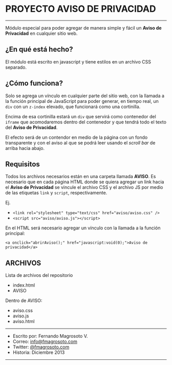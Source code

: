 # PROYECTO AVISO DE PRIVACIDAD

***

Módulo especial para poder agregar de manera
simple y fácil un **Aviso de Privacidad** en
cualquier sitio web.

## ¿En qué está hecho?

El módulo está escrito en javascript y tiene
estilos en un archivo CSS separado.

## ¿Cómo funciona?

Solo se agrega un vínculo en cualquier parte
del sitio web, con la llamada a la función
principal de JavaScript para poder generar,
en tiempo real, un `div` con un `z-index` 
elevado, que funcionará como una cortinilla.

Encima de esa cortinilla estará un `div` que
servirá como contenedor del `iframe` que
acomodaremos dentro del contenedor y que
tendrá todo el texto del **Aviso de Privacidad**.

El efecto será de un contendor en medio de la página
con un fondo transparente y con el aviso al que se podrá
leer usando el *scroll bar* de arriba hacia abajo.

## Requisitos

Todos los archivos necesarios están en una carpeta
llamada **AVISO**. Es necesario que en cada página HTML
donde se quiera agregar un link hacia el **Aviso de
Privacidad** se vincule el archivo CSS y el archivo
JS por medio de las etiquetas `link` y `script`, 
respectivamente.

Ej.

* `<link rel="stylesheet" type="text/css" href="aviso/aviso.css" />`
* `<script src="aviso/aviso.js"></script>`

En el HTML será necesario agregar un vínculo con 
la llamada a la función principal:

`<a onclick="abrirAviso();" href="javascript:void(0);">Aviso de privacidad</a>`

## ARCHIVOS

Lista de archivos del repositorio

* index.html
* AVISO

Dentro de AVISO:

* aviso.css
* aviso.js
* aviso.html

***

* Escrito por: Fernando Magrosoto V.
* Correo: <info@fmagrosoto.com>
* Twitter: [@fmagrosoto.com](http://www.twitter.com/fmagrosoto)
* Historia: Diciembre 2013

***